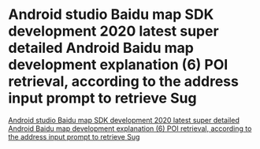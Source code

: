 # Android studio Baidu map SDK development 2020 latest super detailed Android Baidu map development explanation (6) POI retrieval, according to the address input prompt to retrieve Sug
[Android studio Baidu map SDK development 2020 latest super detailed Android Baidu map development explanation (6) POI retrieval, according to the address input prompt to retrieve Sug](https://aiwithcloud.com/2022/09/15/android_studio_baidu_map_sdk_development_2020_latest_super_detailed_android_baidu_map_development_explanation_6_poi_retrieval_according_to_the_address_input_prompt_to_retrieve_sug/)
